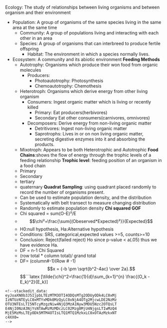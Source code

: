 Ecology: The study of relationships between living organisms and between organism and their environment
 - Population: A group of organisms of the  same species living in the same area at the same time
	 - Community: A group of populations living and interacting with each other in an area
	 - Species: A group of organisms that can interbreed to produce fertile offspring
		 - Habitat: The environment in which a species normally lives.
- Ecosystem:  A community and its abiotic environment
**Feeding Methods**
	- Autotrophy: Organisms which produce their won food from organic molecules
		- Producers:
			- Photoautotrophy: Photosynthesis
			- Chemoautotrophy: Chemothesis
	- Heterotroph: Organisms which derive energy from other living organism
		- Consumers: Ingest organic matter which is living or recently killed
			- Primary: Eat producers(herbivores)
			- Secondary Eat other consumers(carnivores, omnivores)
		- Decomposers: Derive energy from non-living organic matter
			- Detritivores: Ingest non-living organic matter
			- Saprotrophs: Lives in or on non living organic matter, secreting digestive enzymes into it and absorbing the products.
	- Mixotroph: Appears to be both Heterotrophic and Autotrophic
**Food Chains**:shows the flow of energy through the trophic levels of a feeding relationship
**Trophic level**: feeding position of an organism in a food chain
	- Primary
	- Secondary
	- tertiary
	- quaternary
**Quadrat Sampling**: using quadrant placed randomly to record the number of organisms present.
	- Can be used to estimate population density, and the distribution
	- Systematically with belt transect to measure changing distribution
	- Randomly to estimate population density
**Chi squared GOF**
	- Chi squared = sum(O-E)²/E
	- $$\chi²=\frac{\sum{(Obeserved*Expected)²}}{Expected}$$
	- H0:null hypothesis, Ha:Alternative hypothesis
	- Conditions: SRS, categorical,expected values >=5, counts>=10
	- Conclusion: Reject(failed reject) Ho since p-value < a(.05) thus we have evidence Ha. 
	- DF = n-1
Chi Squared
	- (row total * column total)/ grand total
	- DF= (column#-1)(Row # -1)
$$x = {-b \pm \sqrt{b^2-4ac} \over 2a}.$$
$$```latex
\[\tilde{\chi}^2=\frac{1}{d}\sum_{k=1}^{n} \frac{(O_k - E_k)^2}{E_k}\]
```$$
<!--stackedit_data:
eyJoaXN0b3J5IjpbLTEzMTM3OTI4ODQsMTg2ODUyODk4LC0xMj
IzNTUzNTEyLC0xMTYxMDk0MzQyLC0xNjA4OTg2MjcwLDE2NzMz
OTU3NTEsLTI5NTcyMzgzNiw4NjQ3MzA1Nyw3MDU5Nzc2OTQsLT
E4NjI0NzA3NjYsNTAwMzMzMDczLC02Mzg0MjU4NjgsLTIwMzQ4
MjE5MzMsLTEyODk5MTM4OTIsLTQ1MTQ1MzkxLC0xOTAzMzkxNT
c4XX0=
-->